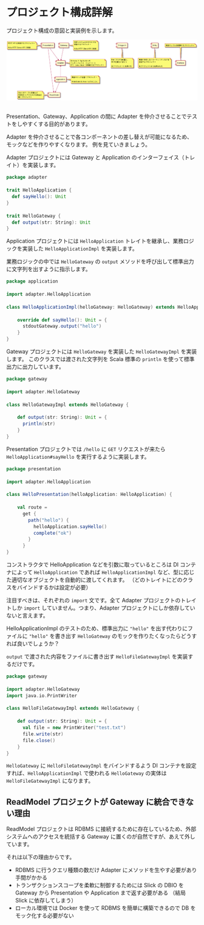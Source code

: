 # プロジェクト構成詳解

プロジェクト構成の意図と実装例を示します。

![](uml/images/projects.png)

## 

Presentation、Gateway、Application の間に Adapter を仲介させることでテストをしやすくする目的があります。

Adapter を仲介させることで各コンポーネントの差し替えが可能になるため、モックなどを作りやすくなります。
例を見ていきましょう。

Adapter プロジェクトには Gateway と Application のインターフェイス（トレイト）を実装します。

```scala
package adapter

trait HelloApplication {
  def sayHello(): Unit
}

trait HelloGateway {
  def output(str: String): Unit
}
```

Application プロジェクトには `HelloApplication` トレイトを継承し、業務ロジックを実装した `HelloApplicationImpl` を実装します。

業務ロジックの中では `HelloGateway` の `output` メソッドを呼び出して標準出力に文字列を出すように指示します。

```scala
package application

import adapter.HelloApplication

class HelloApplicationImpl(helloGateway: HelloGateway) extends HelloApplication {

    override def sayHello(): Unit = {
      stdoutGateway.output("hello")
    }
}
```
Gateway プロジェクトには `HelloGateway` を実装した `HelloGatewayImpl` を実装します。
このクラスでは渡された文字列を Scala 標準の `println` を使って標準出力に出力しています。

```scala
package gateway

import adapter.HelloGateway

class HelloGatewayImpl extends HelloGateway {

    def output(str: String): Unit = {
      println(str)
    }
}
```

Presentation プロジェクトでは `/hello` に `GET` リクエストが来たら `HelloApplication#sayHello` を実行するように実装します。

```scala
package presentation

import adapter.HelloApplication

class HelloPresentation(helloApplication: HelloApplication) {

    val route =
      get {
        path("hello") {
          helloApplication.sayHello()
          complete("ok")
        }
      }
}
```

コンストラクタで HelloApplication などを引数に取っているところは DI コンテナによって `HelloApplication` であれば `HelloApplicationImpl` など、型に応じた適切なオブジェクトを自動的に渡してくれます。
（どのトレイトにどのクラスをバインドするかは設定が必要）

注目すべきは、それぞれの `import` 文です。全て Adapter プロジェクトのトレイトしか `import` していません。つまり、Adapter プロジェクトにしか依存していないと言えます。

HelloApplicationImpl のテストのため、標準出力に `"hello"` を出す代わりにファイルに `"hello"` を書き出す `HelloGateway` のモックを作りたくなったらどうすれば良いでしょうか？

`output` で渡された内容をファイルに書き出す `HelloFileGatewayImpl` を実装するだけです。

```scala
package gateway

import adapter.HelloGateway
import java.io.PrintWriter

class HelloFileGatewayImpl extends HelloGateway {

    def output(str: String): Unit = {
      val file = new PrintWriter("test.txt")
      file.write(str)
      file.close()
    }
}
```

`HelloGateway` に `HelloFileGatewayImpl` をバインドするよう DI コンテナを設定すれば、`HelloApplicationImpl` で使われる `HelloGateway` の実体は `HelloFileGatewayImpl` になります。

## ReadModel プロジェクトが Gateway に統合できない理由

ReadModel プロジェクトは RDBMS に接続するために存在しているため、外部システムへのアクセスを統括する Gateway に置くのが自然ですが、あえて外しています。

それは以下の理由からです。

- RDBMS に行うクエリ種類の数だけ Adapter にメソッドを生やす必要があり手間がかかる
- トランザクションスコープを柔軟に制御するためには Slick の DBIO を Gateway から Presentation や Application まで返す必要がある （結局 Slick に依存してしまう）
- ローカル環境では Docker を使って RDBMS を簡単に構築できるので DB をモック化する必要がない
